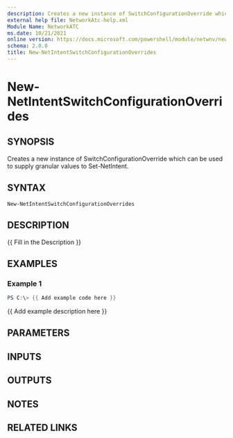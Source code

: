 ```yaml
---
description: Creates a new instance of SwitchConfigurationOverride which can be used to supply granular values to Set-NetIntent.
external help file: NetworkAtc-help.xml
Module Name: NetworkATC
ms.date: 10/21/2021
online version: https://docs.microsoft.com/powershell/module/netwnv/new-netintentswitchconfigurationoverrides?view=windowsserver2022-ps&wt.mc_id=ps-gethelp
schema: 2.0.0
title: New-NetIntentSwitchConfigurationOverrides
---
```


# New-NetIntentSwitchConfigurationOverrides

## SYNOPSIS
Creates a new instance of SwitchConfigurationOverride which can be used to supply granular values to Set-NetIntent.

## SYNTAX

```
New-NetIntentSwitchConfigurationOverrides
```

## DESCRIPTION
{{ Fill in the Description }}

## EXAMPLES

### Example 1
```powershell
PS C:\> {{ Add example code here }}
```

{{ Add example description here }}

## PARAMETERS

## INPUTS

## OUTPUTS

## NOTES

## RELATED LINKS
